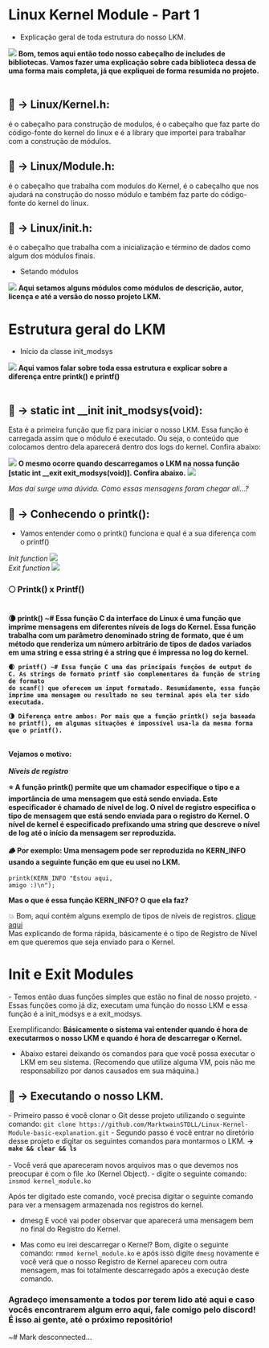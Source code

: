 # Linux Kernel Module - Part 1

  - Explicação geral de toda estrutura do nosso LKM.

  <img src="https://imgur.com/EOm0gAs.png">
    <b>Bom, temos aqui então todo nosso cabeçalho de includes de bibliotecas. Vamos fazer uma explicação sobre cada biblioteca dessa de uma forma mais completa,
    já que expliquei de forma resumida no projeto.</b>
<br>
<br>
    
<b><h2>📌 -> Linux/Kernel.h</b>:</h2> é o cabeçalho para construção de modulos, é o cabeçalho que faz parte do código-fonte do kernel do linux e é a library que importei para trabalhar com a construção de módulos.

<b><h2>📌 -> Linux/Module.h</b>:</h2> é o cabeçalho que trabalha com modulos do Kernel, é o cabeçalho que nos ajudará na construção do nosso módulo e também faz parte do código-fonte do kernel do linux.

<b><h2>📌 -> Linux/init.h</b>:</h2> é o cabeçalho que trabalha com a inicialização e término de dados como algum dos módulos finais.

  - Setando módulos
  
  <img src="https://imgur.com/HBCuki1.png">
  <b>Aqui setamos alguns módulos como módulos de descrição, autor, licença e até a versão do nosso projeto LKM.</b>
  

# Estrutura geral do LKM

  - Início da classe init_modsys 
  
  <img src="https://imgur.com/umOhUkT.png">
    <b>Aqui vamos falar sobre toda essa estrutura e explicar sobre a diferença entre printk() e printf()</b>
   <br>
   <br>
   
   <b><h2>📌 -> static int __init init_modsys(void)</b>:</h2> Esta é a primeira função que fiz para iniciar o nosso LKM. Essa função é carregada assim que o módulo é executado. Ou seja, o conteúdo que colocamos dentro dela aparecerá dentro dos logs do kernel. Confira abaixo:
   
   <img src="https://imgur.com/0ey3cQO.png">
   <b>O mesmo ocorre quando descarregamos o LKM na nossa função [static int __exit exit_modsys(void)]. Confira abaixo.</b>
   <img src="https://imgur.com/Q4izZbj.png">
   
   <i>Mas daí surge uma dúvida. Como essas mensagens foram chegar ali...?</i>
   
   <b><h2>📌 -> Conhecendo o printk()</b>:</h2>
   
   - Vamos entender como o printk() funciona e qual é a sua diferença com o printf()

  <i>Init function</i>
   <img src="https://imgur.com/jsL2jjh.png">
   <br>
  <i>Exit function</i>
   <img src="https://imgur.com/AAcarmM.png">
   
   
   <h3>🌕<b> Printk() x Printf()</b></h3>
   <br>
    <b>
    🌘 printk() ~# Essa função C da interface do Linux é uma função que imprime mensagens em diferentes níveis de logs do Kernel. Essa função trabalha com um parâmetro denominado
    string de formato, que é um método que renderiza um número arbitrário de tipos de dados variados em uma string e essa string é a string que é impressa no
    log do kernel.
  
    🌒 printf() ~# Essa função C uma das principais funções de output do C. As strings de formato printf são complementares da função de string de formato
    do scanf() que oferecem um input formatado. Resumidamente, essa função imprime uma mensagem ou resultado no seu terminal após ela ter sido executada.
  
    🌗 Diferença entre ambos: Por mais que a função printk() seja baseada no printf(), em algumas situações é impossível usa-la da mesma forma que o printf().
  
      
  <br>Vejamos o motivo:
      <br>
      <br>
  <i>Níveis de registro</i>
  
  ⭐️ A função printk() permite que um chamador especifique o tipo e a importância de uma mensagem que está sendo enviada. Este especificador é chamado
        de nível de log. O nível de registro especifica o tipo de mensagem que está sendo enviada para o registro do Kernel. O nível de kernel é especificado
        prefixando uma string que descreve o nível de log até o início da mensagem ser reproduzida.
  <br>
  <br>
        🪵 Por exemplo: Uma mensagem pode ser reproduzida no KERN_INFO usando a seguinte função em que eu usei no LKM.
        <br>
  <br>
  </b>
      <code>printk(KERN_INFO "Estou aqui, amigo :)\n");</code>
      
<b> Mas o que é essa função KERN_INFO? O que ela faz? </b>
  
💥 Bom, aqui contém alguns exemplo de tipos de níveis de registros. <a href="https://elinux.org/Debugging_by_printing#Log_Levels">clique aqui</a><br>
Mas explicando de forma rápida, básicamente é o tipo de Registro de Nível em que queremos que seja enviado para o Kernel.

<h1>Init e Exit Modules</h1>
  - Temos então duas funções simples que estão no final de nosso projeto.
  - Essas funções como já diz, executam uma função do nosso LKM e essa função é a init_modsys e a exit_modsys.

  Exemplificando: <b>Básicamente o sistema vai entender quando é hora de executarmos o nosso LKM e quando é hora de descarregar o Kernel.</b>
  
  - Abaixo estarei deixando os comandos para que você possa executar o LKM em seu sistema. (Recomendo que utilize alguma VM, pois não me responsabilizo por danos causados em sua máquina.)

<h2>🔑 <b> -> Executando o nosso LKM. </b></h2>
  - Primeiro passo é você clonar o Git desse projeto utilizando o seguinte comando: <code>git clone https://github.com/MarktwainSTDLL/Linux-Kernel-Module-basic-explanation.git</code>
  - Segundo passo é você entrar no diretório desse projeto e digitar os seguintes comandos para montarmos o LKM.
    <b>-> <code>make && clear && ls</code> </b><br><br>
  - Você verá que apareceram novos arquivos mas o que devemos nos preocupar é com o file .ko (Kernel Object).
  - digite o seguinte comando: <code>insmod kernel_module.ko</code>

Após ter digitado este comando, você precisa digitar o seguinte comando para ver a mensagem armazenada nos registros do kernel.
  - dmesg
E você vai poder observar que aparecerá uma mensagem bem no final do Registro do Kernel.

  - Mas como eu irei descarregar o Kernel? Bom, digite o seguinte comando: <code>rmmod kernel_module.ko</code> e após isso digite <code>dmesg</code> novamente e você verá que o nosso Registro de Kernel apareceu com outra mensagem, mas foi totalmente descarregado após a execução deste comando.


<h3>Agradeço imensamente a todos por terem lido até aqui e caso vocês encontrarem algum erro aqui, fale comigo pelo discord! É isso ai gente, até o próximo repositório!</h3>

~# Mark desconnected...
  
